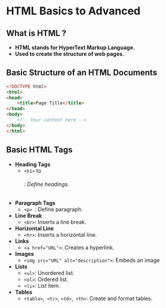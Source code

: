 # HTML Basics to Advanced

## What is HTML ?

- **HTML stands for HyperText Markup Language.**
- **Used to create the structure of web pages.**

## Basic Structure of an HTML Documents

```html
<!DOCTYPE html>
<html>
<head>
    <title>Page Title</title>
</head>
<body>
    <!-- Your content here -->
</body>
</html>
```
## Basic HTML Tags
- **Heading Tags**
  - ```<h1>``` to <h6>: Define headings.
- **Paragraph Tags**
  - ```<p> ```: Define paragraph.
- **Line Break**
  - ```<br>```: Inserts a line break.
- **Horizontal Line**
  - ```<hr>```: Inserts a horizontal line.
- **Links**
  - ```<a href="URL">```: Creates a hyperlink.
- **Images**
  - ```<img src="URL" alt="description">```: Embeds an image
- **Lists**
  - ```<ul>```: Unordered list.
  - ```<ol>```: Ordered list.
  - ```<li>```: List item.
- **Tables**
  - ```<table>```,``` <tr>```, ```<td>```,``` <th>```: Create and format tables.
